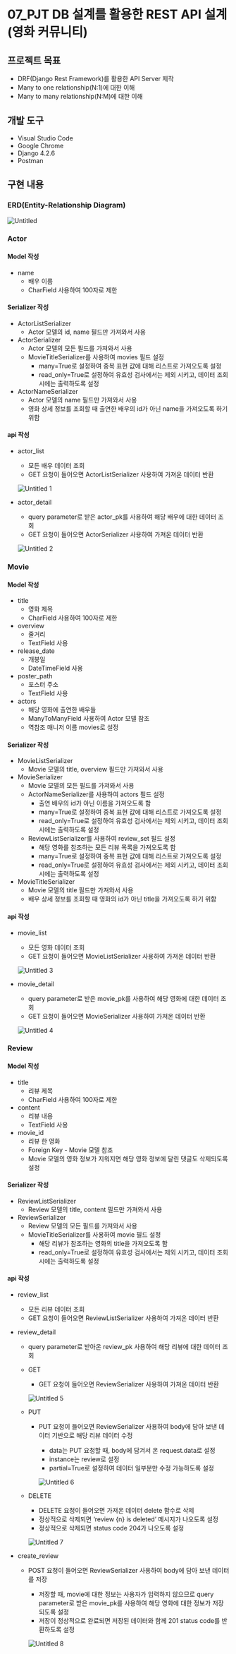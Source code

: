 # 07_PJT DB 설계를 활용한 REST API 설계(영화 커뮤니티)

## 프로젝트 목표

- DRF(Django Rest Framework)를 활용한 API Server 제작
- Many to one relationship(N:1)에 대한 이해
- Many to many relationship(N:M)에 대한 이해

## 개발 도구

- Visual Studio Code
- Google Chrome
- Django 4.2.6
- Postman

## 구현 내용

### ERD(Entity-Relationship Diagram)

![Untitled](./erd.png)

### Actor

#### Model 작성

- name
    - 배우 이름
    - CharField 사용하여 100자로 제한

#### Serializer 작성

- ActorListSerializer
    - Actor 모델의 id, name 필드만 가져와서 사용
- ActorSerializer
    - Actor 모델의 모든 필드를 가져와서 사용
    - MovieTitleSerializer를 사용하여 movies 필드 설정
        - many=True로 설정하여 중복 표현 값에 대해 리스트로 가져오도록 설정
        - read_only=True로 설정하여 유효성 검사에서는 제외 시키고, 데이터 조회 시에는 출력하도록 설정
- ActorNameSerializer
    - Actor 모델의 name 필드만 가져와서 사용
    - 영화 상세 정보를 조회할 때 출연한 배우의 id가 아닌 name을 가져오도록 하기 위함

#### api 작성

- actor_list
    - 모든 배우 데이터 조회
    - GET 요청이 들어오면 ActorListSerializer 사용하여 가져온 데이터 반환
    
    ![Untitled 1](https://github.com/yuj1818/TIL/assets/95585314/f9adb134-d30d-4d3e-93c8-f2a89225187b)
    
- actor_detail
    - query parameter로 받은 actor_pk를 사용하여 해당 배우에 대한 데이터 조회
    - GET 요청이 들어오면 ActorSerializer 사용하여 가져온 데이터 반환
    
    ![Untitled 2](https://github.com/yuj1818/TIL/assets/95585314/308efe75-6103-4a86-81a0-ee4573ba99a2)
    

### Movie

#### Model 작성

- title
    - 영화 제목
    - CharField 사용하여 100자로 제한
- overview
    - 줄거리
    - TextField 사용
- release_date
    - 개봉일
    - DateTimeField 사용
- poster_path
    - 포스터 주소
    - TextField 사용
- actors
    - 해당 영화에 출연한 배우들
    - ManyToManyField 사용하여 Actor 모델 참조
    - 역참조 매니저 이름 movies로 설정

#### Serializer 작성

- MovieListSerializer
    - Movie 모델의 title, overview 필드만 가져와서 사용
- MovieSerializer
    - Movie 모델의 모든 필드를 가져와서 사용
    - ActorNameSerializer를 사용하여 actors 필드 설정
        - 출연 배우의 id가 아닌 이름을 가져오도록 함
        - many=True로 설정하여 중복 표현 값에 대해 리스트로 가져오도록 설정
        - read_only=True로 설정하여 유효성 검사에서는 제외 시키고, 데이터 조회 시에는 출력하도록 설정
    - ReviewListSerializer를 사용하여 review_set 필드 설정
        - 해당 영화를 참조하는 모든 리뷰 목록을 가져오도록 함
        - many=True로 설정하여 중복 표현 값에 대해 리스트로 가져오도록 설정
        - read_only=True로 설정하여 유효성 검사에서는 제외 시키고, 데이터 조회 시에는 출력하도록 설정
- MovieTitleSerializer
    - Movie 모델의 title 필드만 가져와서 사용
    - 배우 상세 정보를 조회할 때 영화의 id가 아닌 title을 가져오도록 하기 위함

#### api 작성

- movie_list
    - 모든 영화 데이터 조회
    - GET 요청이 들어오면 MovieListSerializer 사용하여 가져온 데이터 반환
    
    ![Untitled 3](https://github.com/yuj1818/TIL/assets/95585314/9d30146b-778e-4aac-aa10-2771e5445fc1)
    
- movie_detail
    - query parameter로 받은 movie_pk를 사용하여 해당 영화에 대한 데이터 조회
    - GET 요청이 들어오면 MovieSerializer 사용하여 가져온 데이터 반환
    
    ![Untitled 4](https://github.com/yuj1818/TIL/assets/95585314/9e6ea739-efe4-4cdd-b3a0-f2dc1cb0bf2f)
    

### Review

#### Model 작성

- title
    - 리뷰 제목
    - CharField 사용하여 100자로 제한
- content
    - 리뷰 내용
    - TextField 사용
- movie_id
    - 리뷰 한 영화
    - Foreign Key - Movie 모델 참조
    - Movie 모델의 영화 정보가 지워지면 해당 영화 정보에 달린 댓글도 삭제되도록 설정

#### Serializer 작성

- ReviewListSerializer
    - Review 모델의 title, content 필드만 가져와서 사용
- ReviewSerializer
    - Review 모델의 모든 필드를 가져와서 사용
    - MovieTitleSerializer를 사용하여 movie 필드 설정
        - 해당 리뷰가 참조하는 영화의 title을 가져오도록 함
        - read_only=True로 설정하여 유효성 검사에서는 제외 시키고, 데이터 조회 시에는 출력하도록 설정

#### api 작성

- review_list
    - 모든 리뷰 데이터 조회
    - GET 요청이 들어오면 ReviewListSerializer 사용하여 가져온 데이터 반환
- review_detail
    - query parameter로 받아온 review_pk 사용하여 해당 리뷰에 대한 데이터 조회
    - GET
        - GET 요청이 들어오면 ReviewSerializer 사용하여 가져온 데이터 반환
        
        ![Untitled 5](https://github.com/yuj1818/TIL/assets/95585314/25fe5a21-045d-4d67-bd91-1f6e2750c241)
        
    - PUT
        - PUT 요청이 들어오면 ReviewSerializer 사용하여 body에 담아 보낸 데이터 기반으로 해당 리뷰 데이터 수정
            - data는 PUT 요청할 때, body에 담겨서 온 request.data로 설정
            - instance는 review로 설정
            - partial=True로 설정하여 데이터 일부분만 수정 가능하도록 설정
            
            ![Untitled 6](https://github.com/yuj1818/TIL/assets/95585314/f93530a8-dc3e-4d2a-b977-bbd245239cc5)
            
    - DELETE
        - DELETE 요청이 들어오면 가져온 데이터 delete 함수로 삭제
        - 정상적으로 삭제되면 ‘review {n} is deleted’ 메시지가 나오도록 설정
        - 정상적으로 삭제되면 status code 204가 나오도록 설정
        
        ![Untitled 7](https://github.com/yuj1818/TIL/assets/95585314/f06520e5-804a-4cc0-9e86-b96e5a6fb0e1)
        
- create_review
    - POST 요청이 들어오면 ReviewSerializer 사용하여 body에 담아 보낸 데이터를 저장
        - 저장할 때, movie에 대한 정보는 사용자가 입력하지 않으므로 query parameter로 받은 movie_pk를 사용하여 해당 영화에 대한 정보가 저장되도록 설정
        - 저장이 정상적으로 완료되면 저장된 데이터와 함께 201 status code를 반환하도록 설정
        
        ![Untitled 8](https://github.com/yuj1818/TIL/assets/95585314/38d95dc1-8f95-4106-beab-d669fed2fa53)